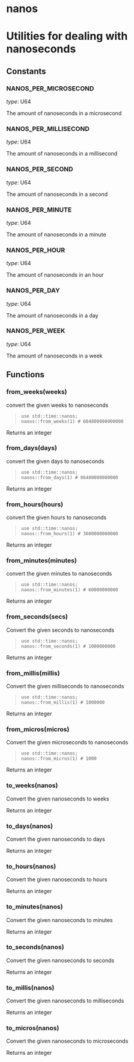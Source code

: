 
# nanos

# Utilities for dealing with nanoseconds
## Constants
### NANOS_PER_MICROSECOND

*type*: U64

The amount of nanoseconds in a microsecond

### NANOS_PER_MILLISECOND

*type*: U64

The amount of nanoseconds in a millisecond

### NANOS_PER_SECOND

*type*: U64

The amount of nanoseconds in a second

### NANOS_PER_MINUTE

*type*: U64

The amount of nanoseconds in a minute

### NANOS_PER_HOUR

*type*: U64

The amount of nanoseconds in an hour

### NANOS_PER_DAY

*type*: U64

The amount of nanoseconds in a day

### NANOS_PER_WEEK

*type*: U64

The amount of nanoseconds in a week
## Functions
### from_weeks(weeks)

convert the given weeks to nanoseconds

> ```tremor
> use std::time::nanos;
> nanos::from_weeks(1) # 604800000000000
> ```

Returns an integer

### from_days(days)

convert the given days to nanoseconds

> ```tremor
> use std::time::nanos;
> nanos::from_days(1) # 86400000000000
> ```

Returns an integer

### from_hours(hours)

convert the given hours to nanoseconds

> ```tremor
> use std::time::nanos;
> nanos::from_hours(1) # 3600000000000
> ```

Returns an integer

### from_minutes(minutes)

convert the given minutes to nanoseconds

> ```tremor
> use std::time::nanos;
> nanos::from_minutes(1) # 60000000000
> ```

Returns an integer

### from_seconds(secs)

Convert the given seconds to nanoseconds

> ```tremor
> use std::time::nanos;
> nanos::from_seconds(1) # 1000000000
> ```

Returns an integer

### from_millis(millis)

Convert the given milliseconds to nanoseconds

> ```tremor
> use std::time::nanos;
> nanos::from_millis(1) # 1000000
> ```

Returns an integer

### from_micros(micros)

Convert the given microseconds to nanoseconds

> ```tremor
> use std::time::nanos;
> nanos::from_micros(1) # 1000
> ```

Returns an integer

### to_weeks(nanos)

Convert the given nanoseconds to weeks

Returns an integer

### to_days(nanos)

Convert the given nanoseconds to days

Returns an integer

### to_hours(nanos)

Convert the given nanoseconds to hours

Returns an integer

### to_minutes(nanos)

Convert the given nanoseconds to minutes

Returns an integer

### to_seconds(nanos)

Convert the given nanoseconds to seconds

Returns an integer

### to_millis(nanos)

Convert the given nanoseconds to milliseconds

Returns an integer

### to_micros(nanos)

Convert the given nanoseconds to microseconds

Returns an integer
